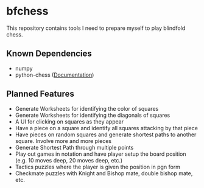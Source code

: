 # bfchess
This repository contains tools I need to prepare myself to play blindfold chess.

## Known Dependencies
- numpy
- python-chess ([Documentation](https://media.readthedocs.org/pdf/python-chess/v0.18.0/python-chess.pdf))

## Planned Features

- Generate Worksheets for identifying the color of squares
- Generate Worksheets for identifying the diagonals of squares
- A UI for clicking on squares as they appear
- Have a piece on a square and identify all squares attacking by that piece
- Have pieces on random squares and generate shortest paths to another square. Involve more and more pieces
- Generate Shortest Path through multiple points
- Play out games in notation and have player setup the board position (e.g. 10 moves deep, 20 moves deep, etc.)
- Tactics puzzles where the player is given the position in pgn form
- Checkmate puzzles with Knight and Bishop mate, double bishop mate, etc.